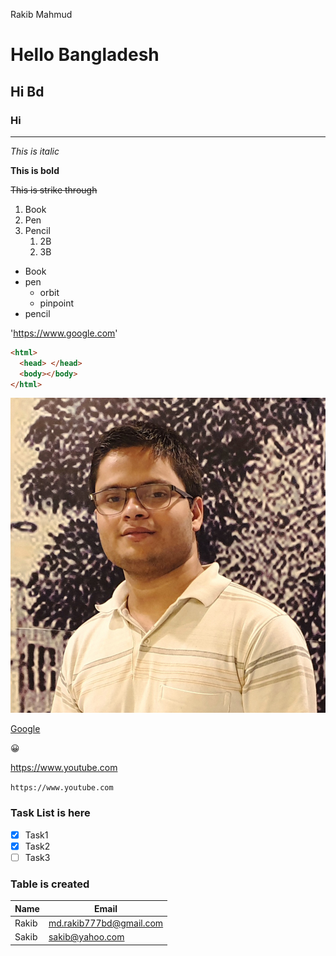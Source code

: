 Rakib Mahmud

# Hello Bangladesh

## Hi Bd

### Hi

---

_This is italic_

**This is bold**

~~This is strike through~~

1. Book
2. Pen
3. Pencil
   1. 2B
   2. 3B

- Book
- pen
  - orbit
  - pinpoint
- pencil

'https://www.google.com'

```html
<html>
  <head> </head>
  <body></body>
</html>
```

![profile](./images/Rakib.jpg)

[Google][google link]

<!-- all link is here -->

[google link]: https://www.google.com

😀

https://www.youtube.com

`https://www.youtube.com`

### Task List is here

- [x] Task1
- [x] Task2
- [ ] Task3

### Table is created

| Name  | Email                   |
| ----- | ----------------------- |
| Rakib | md.rakib777bd@gmail.com |
| Sakib | sakib@yahoo.com         |

